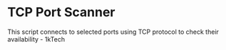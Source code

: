 <h1>TCP Port Scanner</h1>
This script connects to selected ports using TCP protocol to check their availability
- 1kTech
